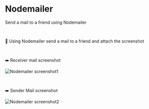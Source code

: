 # Nodemailer
Send a mail to a friend using Nodemailer

<br>


:bookmark: Using Nodemailer send a mail to a friend and attach the screenshot

<br>

:arrow_right:  Receiver mail screenshot

![Nodemailer screenshot1](https://user-images.githubusercontent.com/120376714/226627078-58a97538-92b9-4bff-8ead-00efbfffe6bd.png)

<br>

:arrow_right: Sender Mail screenshot

![Nodemailer screenshot2](https://user-images.githubusercontent.com/120376714/226628246-1bd2714e-dfa3-4bb5-ace3-f5cac99c90dd.png)

